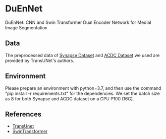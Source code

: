 # DuEnNet
DuEnNet: CNN and Swin Transformer Dual Encoder Network for Medial Image Segmentation


## Data
The preprocessed data of [Synapse Dataset](https://drive.google.com/drive/folders/1ACJEoTp-uqfFJ73qS3eUObQh52nGuzCd?usp=sharing) and [ACDC Dataset](https://drive.google.com/drive/folders/1KQcrci7aKsYZi1hQoZ3T3QUtcy7b--n4?usp=drive_link) we used are provided by TransUNet's authors.


## Environment
Please prepare an environment with python=3.7, and then use the command "pip install -r requirements.txt" for the dependencies. We set the batch size as 8 for both Synapse and ACDC dataset on a GPU P100 (16G).


## References
* [TransUnet](https://github.com/Beckschen/TransUNet)
* [SwinTransformer](https://github.com/microsoft/Swin-Transformer)
